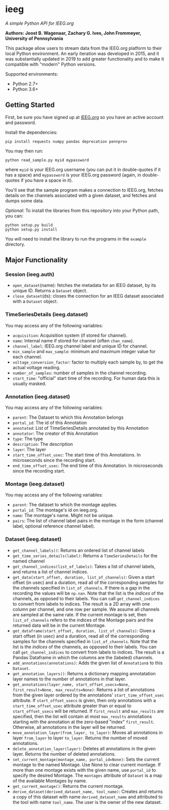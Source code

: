 # ieeg
*A simple Python API for IEEG.org*

**Authors: Joost B. Wagenaar, Zachary G. Ives, John Frommeyer, University of Pennsylvania**

This package allow users to stream data from the IEEG.org platform to their local Python environment.  An early iteration was developed in 2015, and it was substantially updated in 2019 to add greater functionality and to make it compatible with "modern" Python versions.  

Supported environments:
* Python 2.7+
* Python 3.6+

## Getting Started

First, be sure you have signed up at [IEEG.org](https://www.ieeg.org) so you have an active account and password.

Install the dependencies:
```
pip install requests numpy pandas deprecation pennprov
```

You may then run:
```
python read_sample.py myid mypassword
```

where `myid` is your IEEG.org username (you can put it in double-quotes if it has a space) and `mypassword` is your IEEG.org password (again, in double-quotes if you have a space in it).

You'll see that the sample program makes a connection to IEEG.org, fetches details on the channels associated with a given dataset, and fetches and dumps some data.

*Optional*: To install the libraries from this repository into your Python path, you can:

```
python setup.py build
python setup.py install
```  
You will need to install the library to run the programs in the `example` directory.

## Major Functionality

### Session (ieeg.auth)

* `open_dataset`(name):  fetches the metadata for an IEEG dataset, by its unique ID.  Returns a `Dataset` object.
* `close_dataset`(ds):  closes the connection for an IEEG dataset associated with a `Dataset` object.

### TimeSeriesDetails (ieeg.dataset)

You may access any of the following variables:
* `acquisition`: Acquisition system (if stored for channel).
* `name`: Internal name if stored for channel (often `chan_name`).
* `channel_label`: IEEG.org channel label and unique ID for channel.
* `min_sample` and `max_sample`: minimum and maximum integer value for each channel.
* `voltage_conversion_factor`: factor to multiply each sample by, to get the actual voltage reading.
* `number_of_samples`: number of samples in the channel recording.
* `start_time`: "official" start time of the recording. For human data this is usually masked.

### Annotation (ieeg.dataset)

You may access any of the following variables:
* `parent`: The Dataset to which this Annotation belongs
* `portal_id`: The id of this Annotation
* `annotated`: List of TimeSeriesDetails annotated by this Annotation
* `annotator`: The creator of this Annotation
* `type`: The type
* `description`: The description
* `layer`: The layer
* `start_time_offset_usec`: The start time of this Annotations. In microseconds since the recording start.
* `end_time_offset_usec`: The end time of this Annotation. In microseconds since the recording start.

### Montage (ieeg.dataset)

You may access any of the following variables:
* `parent`: The dataset to which the montage applies.
* `portal_id`: The montage's id on ieeg.org.
* `name`: The montage's name. Might not be unique.
* `pairs`: The list of channel label pairs in the montage
           in the form (channel label, optional reference channel label).

### Dataset (ieeg.dataset)

* `get_channel_labels()`: Returns an ordered list of channel labels
* `get_time_series_details(label)`: Returns a `TimeSeriesDetails` for the named channel
* `get_channel_indices(list_of_labels)`: Takes a list of channel labels, and returns a list of channel indices.
* `get_data(start_offset, duration, list_of_channels)`: Given a start offset (in usec) and a duration, read all of the corresponding samples for the channels specified in `list_of_channels`.  If there is a gap in the recording the values will be `np.nan`. Note that the list is the *indices* of the channels, as opposed to their labels.  You can call `get_channel_indices` to convert from labels to indices.  The result is a 2D array with one column per channel, and one row per sample.  We assume all channels are sampled at the same rate. If the current montage is set, then `list_of_channels` refers to the indices of the Montage pairs and the 
returned data will be in the current Montage.
* `get_dataframe(start_offset, duration, list_of_channels)`: Given a start offset (in usec) and a duration, read all of the corresponding samples for the channels specified in `list_of_channels`.  Note that the list is the *indices* of the channels, as opposed to their labels.  You can call `get_channel_indices` to convert from labels to indices.  The result is a Pandas Dataframe in which the columns are the (labeled) channels.
* `add_annotations(annotations)`: Adds the given list of `Annotation`s to this `Dataset`.
* `get_annotation_layers()`: Returns a dictionary mapping annotatation layer names to the number of annotations in that layer.
* `get_annotations(layer_name, start_offset_usecs=None, first_result=None, max_results=None)`: Returns a list of annotations from the given layer ordered by the annotations' `start_time_offset_usec` attribute. If `start_offset_usecs` is given, then only annotations with a `start_time_offset_usec` attribute greater than or equal to `start_offset_usecs` will be returned. If `first_result` and `max_results` are specified, then the list will contain at most `max_results` annotations starting with the annotation at the zero-based "index" `first_result`. Otherwise, all annotations in the layer will be returned.
* `move_annotation_layer(from_layer, to_layer)`: Moves all annotations in layer `from_layer` to layer `to_layer`. Returns the number of moved annotations.
* `delete_annotation_layer(layer)`: Deletes all annotations in the given layer. Returns the number of deleted annotations.
* `set_current_montage(montage_name, portal_id=None)`: Sets the current montage to the named Montage. Use None to clear current montage. If more than one
montage exists with the given name, use `portal_id` to specify the desired Montage. The `montages` attribute of `Dataset` is a map of the available Montages by name.
* `get_current_montage()`: Returns the current montage.
* `derive_dataset(derived_dataset_name, tool_name)`: Creates and returns a copy of this dataset with name `derived_dataset_name` and attributed to the tool with name `tool_name`.
The user is the owner of the new dataset.
